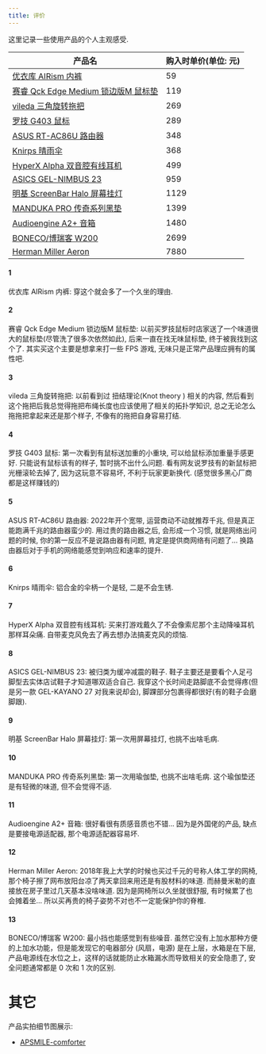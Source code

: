 ```yaml
---
title: 评价
---
```


这里记录一些使用产品的个人主观感受. 

| 产品名 | 购入时单价(单位: 元) |
|---|---|
| [优衣库 AIRism 内裤](#1) | 59  |
| [赛睿 Qck Edge Medium 锁边版M 鼠标垫](#2) | 119  |
| [vileda 三角旋转拖把](#3) | 269  |
| [罗技 G403 鼠标](#4) | 289  |
| [ASUS RT-AC86U 路由器](#5) | 348  |
| [Knirps 晴雨伞](#6) | 368  |
| [HyperX Alpha 双音腔有线耳机](#7) | 499  |
| [ASICS GEL-NIMBUS 23](#8) | 959  |
| [明基 ScreenBar Halo 屏幕挂灯](#9) | 1129  |
| [MANDUKA PRO 传奇系列黑垫](#10) | 1399  |
| [Audioengine A2+ 音箱](#11) | 1480  |
| [BONECO/博瑞客 W200](#13) | 2699  |
| [Herman Miller Aeron](#12) | 7880  |

#### 1

优衣库 AIRism 内裤: 穿这个就会多了一个久坐的理由. 

#### 2

赛睿 Qck Edge Medium 锁边版M 鼠标垫: 以前买罗技鼠标时店家送了一个味道很大的鼠标垫(尽管洗了很多次依然如此), 后来一直在找无味鼠标垫, 终于被我找到这个了. 其实买这个主要是想拿来打一些 FPS 游戏, 无味只是正常产品理应拥有的属性吧.

#### 3

vileda 三角旋转拖把: 以前看到过 扭结理论(Knot theory
) 相关的内容, 然后看到这个拖把后我总觉得拖把布绳长度也应该使用了相关的拓扑学知识, 总之无论怎么拖拖把拿起来还是那个样子, 不像有的拖把自身容易打结. 

#### 4

罗技 G403 鼠标: 第一次看到有鼠标送加重的小重块, 可以给鼠标添加重量手感更好. 只能说有鼠标该有的样子, 暂时挑不出什么问题. 看有网友说罗技有的新鼠标把光栅滚轮去掉了, 因为这玩意不容易坏, 不利于玩家更新换代. (感觉很多黑心厂商都是这样赚钱的)

#### 5

ASUS RT-AC86U 路由器: 2022年开个宽带, 运营商动不动就推荐千兆, 但是真正能跑满千兆的路由器蛮少的. 用过贵的路由器之后, 会形成一个习惯, 就是网络出问题的时候, 你的第一反应不是说路由器有问题, 肯定是提供商网络有问题了... 换路由器后对于手机的网络能感觉到响应和速率的提升.

#### 6

Knirps 晴雨伞: 铝合金的伞柄一个是轻, 二是不会生锈. 

#### 7

HyperX Alpha 双音腔有线耳机: 买来打游戏戴久了不会像索尼那个主动降噪耳机那样耳朵痛. 自带麦克风免去了再去想办法搞麦克风的烦恼.

#### 8

ASICS GEL-NIMBUS 23: 被归类为缓冲减震的鞋子. 鞋子主要还是要看个人足弓脚型去实体店试鞋子才知道哪双适合自己. 我穿这个长时间走路脚底不会觉得疼(但是另一款 GEL-KAYANO 27 对我来说却会), 脚踝部分包裹得都很好(有的鞋子会磨脚跟).

#### 9

明基 ScreenBar Halo 屏幕挂灯: 第一次用屏幕挂灯, 也挑不出啥毛病.

#### 10

MANDUKA PRO 传奇系列黑垫: 第一次用瑜伽垫, 也挑不出啥毛病. 这个瑜伽垫还是有轻微的味道, 但不会觉得不适. 

#### 11

Audioengine A2+ 音箱: 很好看很有质感音质也不错... 因为是外国佬的产品, 缺点是要接电源适配器, 那个电源适配器容易坏.

#### 12

Herman Miller Aeron: 2018年我上大学的时候也买过千元的号称人体工学的网椅, 那个椅子擦了网布放阳台凉了两天拿回来用还是有股材料的味道. 而赫曼米勒的直接放在房子里过几天基本没啥味道. 因为是网椅所以久坐就很舒服, 有时候累了也会摊着坐... 所以买再贵的椅子姿势不对也不一定能保护你的脊椎.

#### 13

BONECO/博瑞客 W200: 最小挡也能感觉到有些噪音. 虽然它没有上加水那种方便的上加水功能，但是能发现它的电器部分 (风扇，电源) 是在上层，水箱是在下层, 产品电源线在水位之上，这样的话就能防止水箱漏水而导致相关的安全隐患了, 安全问题通常都是 0 次和 1 次的区别.

# 其它

产品实拍细节图展示:

- [APSMILE-comforter](/review/APSMILE-comforter.html)
